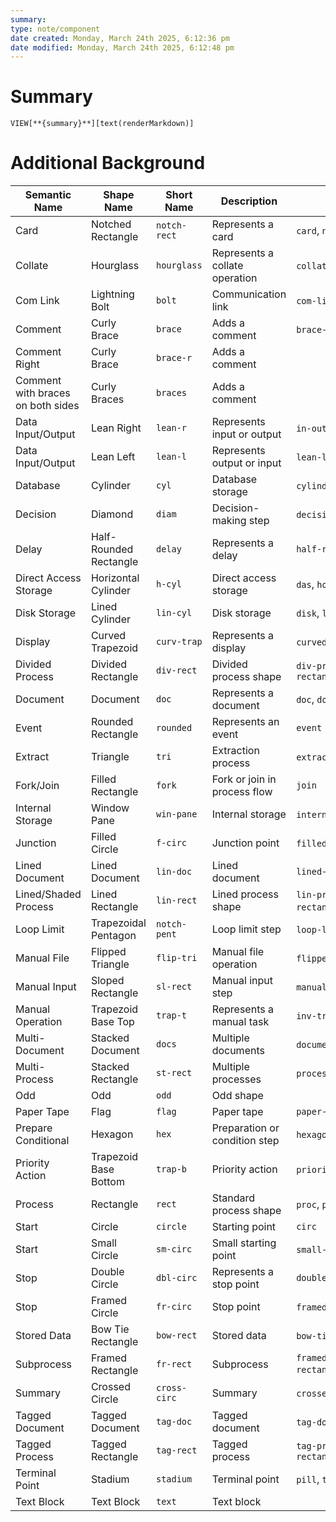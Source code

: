 ```yaml
---
summary: 
type: note/component
date created: Monday, March 24th 2025, 6:12:36 pm
date modified: Monday, March 24th 2025, 6:12:48 pm
---
```

# Summary
`VIEW[**{summary}**][text(renderMarkdown)]`

# Additional Background
|**Semantic Name**|**Shape Name**|**Short Name**|**Description**|**Alias Supported**|
|---|---|---|---|---|
|Card|Notched Rectangle|`notch-rect`|Represents a card|`card`, `notched-rectangle`|
|Collate|Hourglass|`hourglass`|Represents a collate operation|`collate`, `hourglass`|
|Com Link|Lightning Bolt|`bolt`|Communication link|`com-link`, `lightning-bolt`|
|Comment|Curly Brace|`brace`|Adds a comment|`brace-l`, `comment`|
|Comment Right|Curly Brace|`brace-r`|Adds a comment||
|Comment with braces on both sides|Curly Braces|`braces`|Adds a comment||
|Data Input/Output|Lean Right|`lean-r`|Represents input or output|`in-out`, `lean-right`|
|Data Input/Output|Lean Left|`lean-l`|Represents output or input|`lean-left`, `out-in`|
|Database|Cylinder|`cyl`|Database storage|`cylinder`, `database`, `db`|
|Decision|Diamond|`diam`|Decision-making step|`decision`, `diamond`, `question`|
|Delay|Half-Rounded Rectangle|`delay`|Represents a delay|`half-rounded-rectangle`|
|Direct Access Storage|Horizontal Cylinder|`h-cyl`|Direct access storage|`das`, `horizontal-cylinder`|
|Disk Storage|Lined Cylinder|`lin-cyl`|Disk storage|`disk`, `lined-cylinder`|
|Display|Curved Trapezoid|`curv-trap`|Represents a display|`curved-trapezoid`, `display`|
|Divided Process|Divided Rectangle|`div-rect`|Divided process shape|`div-proc`, `divided-process`, `divided-rectangle`|
|Document|Document|`doc`|Represents a document|`doc`, `document`|
|Event|Rounded Rectangle|`rounded`|Represents an event|`event`|
|Extract|Triangle|`tri`|Extraction process|`extract`, `triangle`|
|Fork/Join|Filled Rectangle|`fork`|Fork or join in process flow|`join`|
|Internal Storage|Window Pane|`win-pane`|Internal storage|`internal-storage`, `window-pane`|
|Junction|Filled Circle|`f-circ`|Junction point|`filled-circle`, `junction`|
|Lined Document|Lined Document|`lin-doc`|Lined document|`lined-document`|
|Lined/Shaded Process|Lined Rectangle|`lin-rect`|Lined process shape|`lin-proc`, `lined-process`, `lined-rectangle`, `shaded-process`|
|Loop Limit|Trapezoidal Pentagon|`notch-pent`|Loop limit step|`loop-limit`, `notched-pentagon`|
|Manual File|Flipped Triangle|`flip-tri`|Manual file operation|`flipped-triangle`, `manual-file`|
|Manual Input|Sloped Rectangle|`sl-rect`|Manual input step|`manual-input`, `sloped-rectangle`|
|Manual Operation|Trapezoid Base Top|`trap-t`|Represents a manual task|`inv-trapezoid`, `manual`, `trapezoid-top`|
|Multi-Document|Stacked Document|`docs`|Multiple documents|`documents`, `st-doc`, `stacked-document`|
|Multi-Process|Stacked Rectangle|`st-rect`|Multiple processes|`processes`, `procs`, `stacked-rectangle`|
|Odd|Odd|`odd`|Odd shape||
|Paper Tape|Flag|`flag`|Paper tape|`paper-tape`|
|Prepare Conditional|Hexagon|`hex`|Preparation or condition step|`hexagon`, `prepare`|
|Priority Action|Trapezoid Base Bottom|`trap-b`|Priority action|`priority`, `trapezoid`, `trapezoid-bottom`|
|Process|Rectangle|`rect`|Standard process shape|`proc`, `process`, `rectangle`|
|Start|Circle|`circle`|Starting point|`circ`|
|Start|Small Circle|`sm-circ`|Small starting point|`small-circle`, `start`|
|Stop|Double Circle|`dbl-circ`|Represents a stop point|`double-circle`|
|Stop|Framed Circle|`fr-circ`|Stop point|`framed-circle`, `stop`|
|Stored Data|Bow Tie Rectangle|`bow-rect`|Stored data|`bow-tie-rectangle`, `stored-data`|
|Subprocess|Framed Rectangle|`fr-rect`|Subprocess|`framed-rectangle`, `subproc`, `subprocess`, `subroutine`|
|Summary|Crossed Circle|`cross-circ`|Summary|`crossed-circle`, `summary`|
|Tagged Document|Tagged Document|`tag-doc`|Tagged document|`tag-doc`, `tagged-document`|
|Tagged Process|Tagged Rectangle|`tag-rect`|Tagged process|`tag-proc`, `tagged-process`, `tagged-rectangle`|
|Terminal Point|Stadium|`stadium`|Terminal point|`pill`, `terminal`|
|Text Block|Text Block|`text`|Text block||